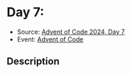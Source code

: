 # Day 7: 

- Source: [Advent of Code 2024, Day 7](https://adventofcode.com/2024/day/7)
- Event: [Advent of Code](https://adventofcode.com/)

## Description
